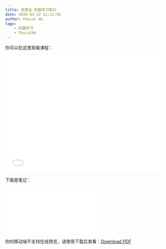 ```yaml
---
title: 吴恩达 机器学习笔记
date: 2020-02-22 11:21:56
author: Pascal Hu
tags:
    - 机器学习
    - PascalHu
---
```

你可以在这里观看课程：

<!-- more -->

<style type="text/css">
.aspect-ratio {
  position: relative;
  width: 100%;
  height: 0;
  padding-bottom: 75%;
}

.aspect-ratio iframe {
  position: absolute;
  width: 100%;
  height: 100%;
  left: 0;
  top: 0;
}
</style>

<div class="aspect-ratio">
	<iframe src="//player.bilibili.com/player.html?aid=9912938&cid=16514069&page=24" scrolling="no" border="0" frameborder="no" framespacing="0" allowfullscreen="true"> </iframe>  
</div>

下面是笔记：  

<object data="ml_notes.pdf" type="application/pdf" width="95%" height="700px">
    <embed src="ml_notes.pdf">
        <p>你的移动端不支持在线预览，请使用下载后查看：<a href="ml_notes.pdf">Download PDF</a></p>
    </embed>
</object>